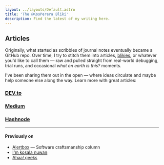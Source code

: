 ```yaml
---
layout: ../layouts/Default.astro
title: 'The @KosPerera Bliki'
description: Find the latest of my writing here.
---
```


## Articles

Originally, what started as scribbles of journal notes eventually became a GitHub repo. Over time, I try to stitch them into articles, [blikies](https://martinfowler.com/bliki/WhatIsaBliki.html), or whatever you'd like to call them — raw and pulled straight from real-world debugging, trial runs, and occasional *what on earth is this?* moments.

I've been sharing them out in the open — where ideas circulate and maybe help someone else along the way. Learn more with great articles:

### [DEV.to](https://dev.to/kosperera)
### [Medium](https://kosperera.medium.com)
### [Hashnode](https://kosperera.hashnode.dev)

---

#### Previously on

- [Alertbox](https://alertbox.tumblr.com) — Software craftsmanship column
- [I'm kosala nuwan](https://kosalanuwan.tumblr.com)
- [Ahaa! geeks](https://ahaageeks.blogspot.com)
